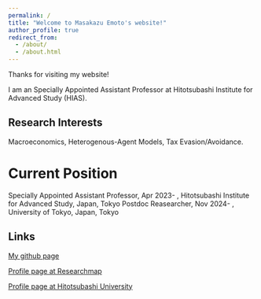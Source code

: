 ```yaml
---
permalink: /
title: "Welcome to Masakazu Emoto's website!"
author_profile: true
redirect_from: 
  - /about/
  - /about.html
---
```


Thanks for visiting my website!

I am an Specially Appointed Assistant Professor at Hitotsubashi Institute for Advanced Study (HIAS).

Research Interests
------
Macroeconomics, Heterogenous-Agent Models, Tax Evasion/Avoidance.

Current Position
======
Specially Appointed Assistant Professor, Apr 2023- , Hitotsubashi Institute for Advanced Study, Japan, Tokyo
Postdoc Reasearcher, Nov 2024- , University of Tokyo, Japan, Tokyo

Links
------
[My github page](https://github.com/Masakazu-Emoto)

[Profile page at Researchmap](https://researchmap.jp/masakazu-emoto)

[Profile page at Hitotsubashi University](https://hri.ad.hit-u.ac.jp/html/100001690_profile_ja.html)
